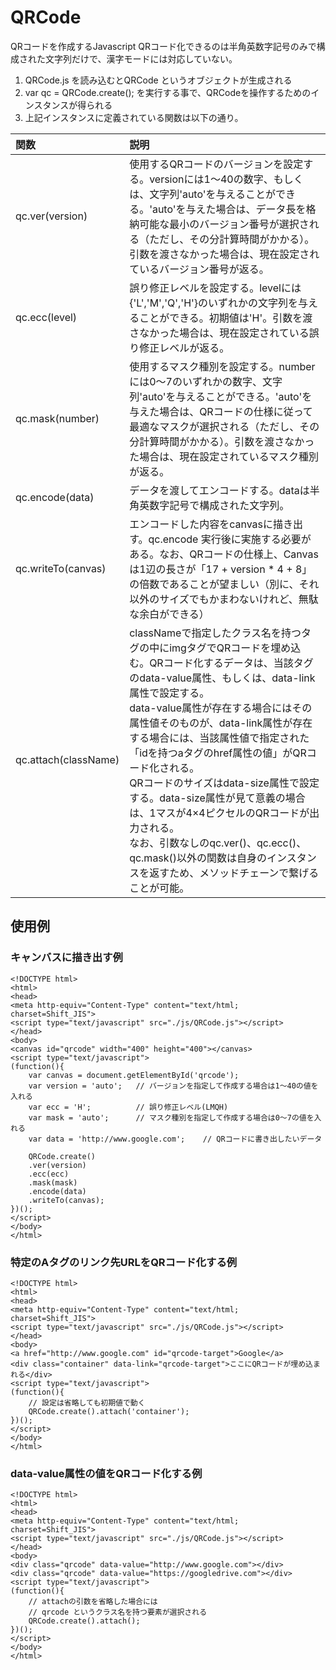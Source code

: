 # QRCode
QRコードを作成するJavascript
QRコード化できるのは半角英数字記号のみで構成された文字列だけで、漢字モードには対応していない。

1. QRCode.js を読み込むとQRCode というオブジェクトが生成される
2. var qc = QRCode.create(); を実行する事で、QRCodeを操作するためのインスタンスが得られる
3. 上記インスタンスに定義されている関数は以下の通り。

|関数|説明|
|:---|:---|
|qc.ver(version)|使用するQRコードのバージョンを設定する。versionには1～40の数字、もしくは、文字列'auto'を与えることができる。'auto'を与えた場合は、データ長を格納可能な最小のバージョン番号が選択される（ただし、その分計算時間がかかる）。引数を渡さなかった場合は、現在設定されているバージョン番号が返る。|
|qc.ecc(level)|誤り修正レベルを設定する。levelには{'L','M','Q','H'}のいずれかの文字列を与えることができる。初期値は'H'。引数を渡さなかった場合は、現在設定されている誤り修正レベルが返る。|
|qc.mask(number)|使用するマスク種別を設定する。numberには0～7のいずれかの数字、文字列'auto'を与えることができる。'auto'を与えた場合は、QRコードの仕様に従って最適なマスクが選択される（ただし、その分計算時間がかかる）。引数を渡さなかった場合は、現在設定されているマスク種別が返る。|
|qc.encode(data)|データを渡してエンコードする。dataは半角英数字記号で構成された文字列。|
|qc.writeTo(canvas)|エンコードした内容をcanvasに描き出す。qc.encode 実行後に実施する必要がある。なお、QRコードの仕様上、Canvasは1辺の長さが「17 + version * 4 + 8」の倍数であることが望ましい（別に、それ以外のサイズでもかまわないけれど、無駄な余白ができる）|
|qc.attach(className)|classNameで指定したクラス名を持つタグの中にimgタグでQRコードを埋め込む。QRコード化するデータは、当該タグのdata-value属性、もしくは、data-link属性で設定する。<br>data-value属性が存在する場合にはその属性値そのものが、data-link属性が存在する場合には、当該属性値で指定された「idを持つaタグのhref属性の値」がQRコード化される。<br>QRコードのサイズはdata-size属性で設定する。data-size属性が見て意義の場合は、1マスが4×4ピクセルのQRコードが出力される。<br>なお、引数なしのqc.ver()、qc.ecc()、qc.mask()以外の関数は自身のインスタンスを返すため、メソッドチェーンで繋げることが可能。|
  
## 使用例
### キャンバスに描き出す例
```
<!DOCTYPE html>
<html>
<head>
<meta http-equiv="Content-Type" content="text/html; charset=Shift_JIS"> 
<script type="text/javascript" src="./js/QRCode.js"></script>
</head>
<body>
<canvas id="qrcode" width="400" height="400"></canvas>
<script type="text/javascript">
(function(){
    var canvas = document.getElementById('qrcode');
    var version = 'auto';   // バージョンを指定して作成する場合は1～40の値を入れる
    var ecc = 'H';          // 誤り修正レベル(LMQH)
    var mask = 'auto';      // マスク種別を指定して作成する場合は0～7の値を入れる
    var data = 'http://www.google.com';    // QRコードに書き出したいデータ
 
    QRCode.create()
    .ver(version)
    .ecc(ecc)
    .mask(mask)
    .encode(data)
    .writeTo(canvas);
})();
</script>
</body>
</html>
```
### 特定のAタグのリンク先URLをQRコード化する例
```
<!DOCTYPE html>
<html>
<head>
<meta http-equiv="Content-Type" content="text/html; charset=Shift_JIS"> 
<script type="text/javascript" src="./js/QRCode.js"></script>
</head>
<body>
<a href="http://www.google.com" id="qrcode-target">Google</a>
<div class="container" data-link="qrcode-target">ここにQRコードが埋め込まれる</div>
<script type="text/javascript">
(function(){
    // 設定は省略しても初期値で動く
    QRCode.create().attach('container');
})();
</script>
</body>
</html>
```  
### data-value属性の値をQRコード化する例
```
<!DOCTYPE html>
<html>
<head>
<meta http-equiv="Content-Type" content="text/html; charset=Shift_JIS"> 
<script type="text/javascript" src="./js/QRCode.js"></script>
</head>
<body>
<div class="qrcode" data-value="http://www.google.com"></div>
<div class="qrcode" data-value="https://googledrive.com"></div>
<script type="text/javascript">
(function(){
    // attachの引数を省略した場合には
    // qrcode というクラス名を持つ要素が選択される
    QRCode.create().attach();
})();
</script>
</body>
</html>
```
